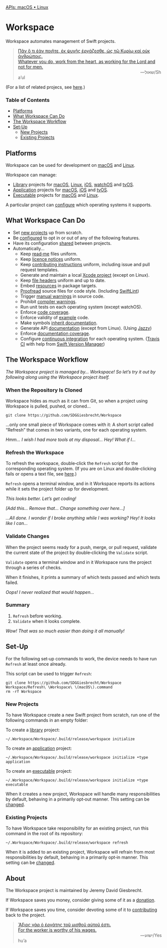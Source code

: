 <!--
 README.md

 This source file is part of the Workspace open source project.
 https://github.com/SDGGiesbrecht/Workspace#workspace

 Copyright ©2017 Jeremy David Giesbrecht and the Workspace project contributors.

 Soli Deo gloria.

 Licensed under the Apache Licence, Version 2.0.
 See http://www.apache.org/licenses/LICENSE-2.0 for licence information.
 -->

<!--
 !!!!!!! !!!!!!! !!!!!!! !!!!!!! !!!!!!! !!!!!!! !!!!!!!
 This file is managed by Workspace.
 Manual changes will not persist.
 For more information, see:
 https://github.com/SDGGiesbrecht/Workspace/blob/master/Documentation/Read‐Me.md
 !!!!!!! !!!!!!! !!!!!!! !!!!!!! !!!!!!! !!!!!!! !!!!!!!
 -->

[APIs: macOS • Linux](https://github.com/SDGGiesbrecht/Workspace#workspace)

# Workspace

Workspace automates management of Swift projects.

> [Πᾶν ὅ τι ἐὰν ποιῆτε, ἐκ ψυχῆς ἐργάζεσθε, ὡς τῷ Κυρίῳ καὶ οὐκ ἀνθρώποις.<br>Whatever you do, work from the heart, as working for the Lord and not for men.](https://www.biblegateway.com/passage/?search=Colossians+3&version=SBLGNT;NIV)<br>&nbsp;&nbsp;&nbsp;&nbsp;&nbsp;&nbsp;&nbsp;&nbsp;&nbsp;&nbsp;&nbsp;&nbsp;&nbsp;&nbsp;&nbsp;&nbsp;&nbsp;&nbsp;&nbsp;&nbsp;&nbsp;&nbsp;&nbsp;&nbsp;&nbsp;&nbsp;&nbsp;&nbsp;&nbsp;&nbsp;&nbsp;&nbsp;&nbsp;&nbsp;&nbsp;&nbsp;&nbsp;&nbsp;&nbsp;&nbsp;&nbsp;&nbsp;&nbsp;&nbsp;&nbsp;&nbsp;&nbsp;&nbsp;&nbsp;&nbsp;&nbsp;&nbsp;&nbsp;&nbsp;&nbsp;&nbsp;&nbsp;&nbsp;&nbsp;&nbsp;&nbsp;&nbsp;&nbsp;&nbsp;&nbsp;&nbsp;&nbsp;&nbsp;&nbsp;&nbsp;&nbsp;&nbsp;&nbsp;&nbsp;&nbsp;&nbsp;&nbsp;&nbsp;&nbsp;&nbsp;&nbsp;&nbsp;&nbsp;&nbsp;&nbsp;&nbsp;&nbsp;&nbsp;&nbsp;&nbsp;&nbsp;&nbsp;&nbsp;&nbsp;&nbsp;&nbsp;&nbsp;&nbsp;&nbsp;&nbsp;―‎שאול/Shaʼul

(For a list of related projecs, see [here](Documentation/Related%20Projects.md).) <!--Skip in Jazzy-->

### Table of Contents
- [Platforms](#platforms)
- [What Workspace Can Do](#what-workspace-can-do)
- [The Workspace Workflow](#the-workspace-workflow)
- [Set‐Up](#setup)
  - [New Projects](#new-projects)
  - [Existing Projects](#existing-projects)

## Platforms

Workspace can be used for development on [macOS](http://www.apple.com/macos/) and [Linux](https://www.ubuntu.com).

Workspace can manage:

- [Library](Documentation/Project%20Types.md) projects for [macOS](http://www.apple.com/macos/), [Linux](https://www.ubuntu.com), [iOS](http://www.apple.com/ios/), [watchOS](http://www.apple.com/watchos/) and [tvOS](http://www.apple.com/tvos/).
- [Application](Documentation/Project%20Types.md) projects for [macOS](http://www.apple.com/macos/), [iOS](http://www.apple.com/ios/) and [tvOS](http://www.apple.com/tvos/).
- [Executable](Documentation/Project%20Types.md) projects for [macOS](http://www.apple.com/macos/) and [Linux](https://www.ubuntu.com).

A particular project can [configure](Documentation/Operating%20Systems.md) which operating systems it supports.

## What Workspace Can Do

- Set [new projects](#new-projects) up from scratch.
- Be [configured](Documentation/Configuring%20Workspace.md) to opt in or out of any of the following features.
- Have its configuration [shared](Documentation/Configuring%20Workspace.md#sharing-configurations-between-projects) between projects.
- Automatically...
  - Keep [read‐me](Documentation/Read‐Me.md) files uniform.
  - Keep [licence notices](Documentation/Licence.md) uniform.
  - Keep [contributing instructions](Documentation/Contributing%20Instructions.md) uniform, including issue and pull request templates.
  - Generate and maintain a local [Xcode project](Documentation/Xcode.md) (except on Linux).
  - Keep [file headers](Documentation/File%20Headers.md) uniform and up to date.
  - Embed [resources](Documentation/Resources.md) in package targets.
  - [Proofread](Documentation/Proofreading.md) source files for code style. (Including [SwiftLint](https://github.com/realm/SwiftLint))
  - Trigger [manual warnings](Documentation/Manual%20Warnings.md) in source code.
  - Prohibit [compiler warnings](Documentation/Compiler%20Warnings.md).
  - Run unit tests on each operating system (except watchOS).
  - Enforce [code coverage](Documentation/Code%20Coverage.md).
  - Enforce validity of [example](Documentation/Examples.md) code.
  - Make symbols [inherit documentation](Documentation/Documentation%20Inheritance.md).
  - Generate API [documentation](Documentation/Documentation%20Generation.md) (except from Linux). (Using [Jazzy](https://github.com/realm/jazzy))
  - Enforce [documentation coverage](Documentation/Documentation%20Generation.md#enforcement).
  - Configure [continuous integration](Documentation/Continuous%20Integration.md) for each operating system. ([Travis CI](https://travis-ci.org) with help from [Swift Version Manager](https://github.com/kylef/swiftenv))

## The Workspace Workflow

*The Workspace project is managed by... Workspace! So let’s try it out by following along using the Workspace project itself.*

### When the Repository Is Cloned

Workspace hides as much as it can from Git, so when a project using Workspace is pulled, pushed, or cloned...

```shell
git clone https://github.com/SDGGiesbrecht/Workspace
```

...only one small piece of Workspace comes with it: A short script called “Refresh” that comes in two variants, one for each operating system.

*Hmm... I wish I had more tools at my disposal... Hey! What if I...*

### Refresh the Workspace

To refresh the workspace, double‐click the `Refresh` script for the corresponding operating system. (If you are on Linux and double‐clicking fails or opens a text file, see [here](Documentation/Linux%20Notes.md#doubleclicking-scripts).)

`Refresh` opens a terminal window, and in it Workspace reports its actions while it sets the project folder up for development.

*This looks better. Let’s get coding!*

*[Add this... Remove that... Change something over here...]*

*...All done. I wonder if I broke anything while I was working? Hey! It looks like I can...*

### Validate Changes

When the project seems ready for a push, merge, or pull request, validate the current state of the project by double‐clicking the `Validate` script.

`Validate` opens a terminal window and in it Workspace runs the project through a series of checks.

When it finishes, it prints a summary of which tests passed and which tests failed.

*Oops! I never realized that would happen...*

### Summary

1. `Refresh` before working.
2. `Validate` when it looks complete.

*Wow! That was so much easier than doing it all manually!*

## Set‐Up

For the following set‐up commands to work, the device needs to have run `Refresh` at least once already.

This script can be used to trigger `Refresh`:
```shell
git clone https://github.com/SDGGiesbrecht/Workspace
Workspace/Refresh\ \Workspace\ \(macOS\).command
rm -rf Workspace
```

### New Projects

To have Workspace create a new Swift project from scratch, run one of the following commands in an empty folder:

To create a [library](Documentation/Project%20Types.md) project:
```shell
~/.Workspace/Workspace/.build/release/workspace initialize
```

To create an [application](Documentation/Project%20Types.md) project:
```shell
~/.Workspace/Workspace/.build/release/workspace initialize •type application
```

To create an [executable](Documentation/Project%20Types.md) project:
```shell
~/.Workspace/Workspace/.build/release/workspace initialize •type executable
```

When it creates a new project, Workspace will handle many responsibilities by default, behaving in a primarily opt‐out manner. This setting can be [changed](Documentation/Responsibilities.md).

### Existing Projects

To have Workspace take responsibility for an existing project, run this command in the root of its repository:

```shell
~/.Workspace/Workspace/.build/release/workspace refresh
```

When it is added to an existing project, Workspace will refrain from most responsibilities by default, behaving in a primarily opt‐in manner. This setting can be [changed](Documentation/Responsibilities.md).

## About

The Workspace project is maintained by Jeremy David Giesbrecht.

If Workspace saves you money, consider giving some of it as a [donation](https://paypal.me/JeremyGiesbrecht).

If Workspace saves you time, consider devoting some of it to [contributing](https://github.com/SDGGiesbrecht/Workspace) back to the project.

> [Ἄξιος γὰρ ὁ ἐργάτης τοῦ μισθοῦ αὐτοῦ ἐστι.<br>For the worker is worthy of his wages.](https://www.biblegateway.com/passage/?search=Luke+10&version=SBLGNT;NIV)<br>&nbsp;&nbsp;&nbsp;&nbsp;&nbsp;&nbsp;&nbsp;&nbsp;&nbsp;&nbsp;&nbsp;&nbsp;&nbsp;&nbsp;&nbsp;&nbsp;&nbsp;&nbsp;&nbsp;&nbsp;&nbsp;&nbsp;&nbsp;&nbsp;&nbsp;&nbsp;&nbsp;&nbsp;&nbsp;&nbsp;&nbsp;&nbsp;&nbsp;&nbsp;&nbsp;&nbsp;&nbsp;&nbsp;&nbsp;&nbsp;&nbsp;&nbsp;&nbsp;&nbsp;&nbsp;&nbsp;&nbsp;&nbsp;&nbsp;&nbsp;&nbsp;&nbsp;&nbsp;&nbsp;&nbsp;&nbsp;&nbsp;&nbsp;&nbsp;&nbsp;&nbsp;&nbsp;&nbsp;&nbsp;&nbsp;&nbsp;&nbsp;&nbsp;&nbsp;&nbsp;&nbsp;&nbsp;&nbsp;&nbsp;&nbsp;&nbsp;&nbsp;&nbsp;&nbsp;&nbsp;&nbsp;&nbsp;&nbsp;&nbsp;&nbsp;&nbsp;&nbsp;&nbsp;&nbsp;&nbsp;&nbsp;&nbsp;&nbsp;&nbsp;&nbsp;&nbsp;&nbsp;&nbsp;&nbsp;&nbsp;―‎ישוע/Yeshuʼa
